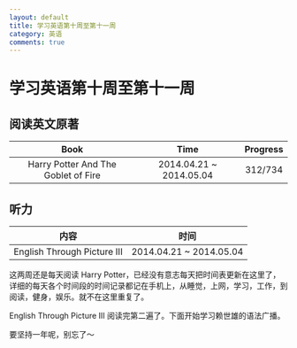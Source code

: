 ```yaml
---
layout: default
title: 学习英语第十周至第十一周
category: 英语 
comments: true
---
```


# 学习英语第十周至第十一周

## 阅读英文原著

| Book |Time | Progress |  
|:----:|  :----:| :----:|  
| Harry Potter And The Goblet of Fire| 2014.04.21 ~ 2014.05.04 | 312/734 | 


## 听力

| 内容 | 时间 |
|:--:|:--:|
|English Through Picture III| 2014.04.21 ~ 2014.05.04 |

这两周还是每天阅读 Harry Potter，已经没有意志每天把时间表更新在这里了，详细的每天各个时间段的时间记录都记在手机上，从睡觉，上网，学习，工作，到阅读，健身，娱乐。就不在这里重复了。

English Through Picture III 阅读完第二遍了。下面开始学习赖世雄的语法广播。

要坚持一年呢，别忘了～





